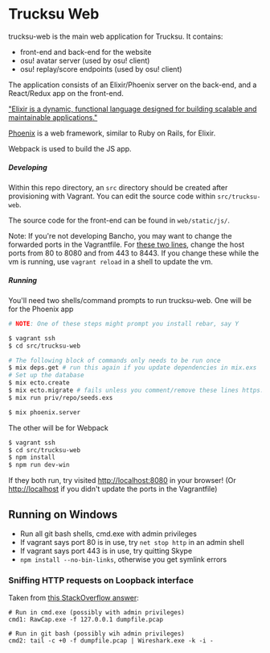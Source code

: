 # Trucksu Web

trucksu-web is the main web application for Trucksu. It contains:
- front-end and back-end for the website
- osu! avatar server (used by osu! client)
- osu! replay/score endpoints (used by osu! client)

The application consists of an Elixir/Phoenix server on the back-end, and a React/Redux app on the front-end.

["Elixir is a dynamic, functional language designed for building scalable and maintainable applications."](http://elixir-lang.org/)

[Phoenix](http://www.phoenixframework.org/) is a web framework, similar to Ruby on Rails, for Elixir.

Webpack is used to build the JS app.

##### Developing

Within this repo directory, an `src` directory should be created after provisioning with Vagrant. You can edit the source code within `src/trucksu-web`.

The source code for the front-end can be found in `web/static/js/`.

Note: If you're not developing Bancho, you may want to change the forwarded ports in the Vagrantfile. For [these two lines](https://github.com/justinsacbibit/trucksu-vagrant/blob/7297e4bb5f5e9ed5605d1f7442cfbb539a1bb166/Vagrantfile#L47-48), change the host ports from 80 to 8080 and from 443 to 8443. If you change these while the vm is running, use `vagrant reload` in a shell to update the vm.

##### Running

You'll need two shells/command prompts to run trucksu-web. One will be for the Phoenix app

```sh
# NOTE: One of these steps might prompt you install rebar, say Y

$ vagrant ssh
$ cd src/trucksu-web

# The following block of commands only needs to be run once
$ mix deps.get # run this again if you update dependencies in mix.exs
# Set up the database
$ mix ecto.create
$ mix ecto.migrate # fails unless you comment/remove these lines https://github.com/justinsacbibit/trucksu-web/blob/58c0bc4fd5c6d8805d61749c00a6ad1e8f8ebdb2/priv/repo/migrations/20160428173735_add_has_replay_to_scores.exs#L15-32
$ mix run priv/repo/seeds.exs

$ mix phoenix.server
```

The other will be for Webpack

```sh
$ vagrant ssh
$ cd src/trucksu-web
$ npm install
$ npm run dev-win
```

If they both run, try visited [http://localhost:8080](http://localhost:8080) in your browser! (Or [http://localhost](http://localhost) if you didn't update the ports in the Vagrantfile)

## Running on Windows

- Run all git bash shells, cmd.exe with admin privileges
- If vagrant says port 80 is in use, try `net stop http` in an admin shell
- If vagrant says port 443 is in use, try quitting Skype
- `npm install --no-bin-links`, otherwise you get symlink errors

### Sniffing HTTP requests on Loopback interface

Taken from [this StackOverflow answer](http://www.netresec.com/?page=RawCap):

```
# Run in cmd.exe (possibly with admin privileges)
cmd1: RawCap.exe -f 127.0.0.1 dumpfile.pcap

# Run in git bash (possibly wih admin privileges)
cmd2: tail -c +0 -f dumpfile.pcap | Wireshark.exe -k -i -
```
